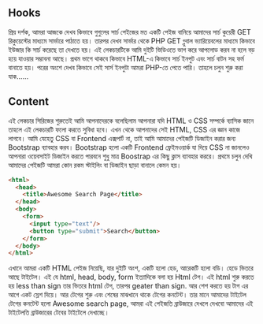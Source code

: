 ## Hooks
প্রিয় দর্শক,
আমরা আজকে দেখব কিভাবে গুগুলের সার্চ পেইজের মত একটি পেইজ বানিয়ে আমাদের সার্চ কুয়েরী GET রিকুয়েস্টের মাধ্যমে সার্ভারে পাঠাতে হয়। তারপর দেখব সার্ভার থেকে PHP GET গ্লুবাল ভ্যারিয়েবলের মাধ্যমে কিভাবে ইউজার কি সার্চ করেছে তা দেখতে হয়। এই লেকচারটিকে আমি দুইটি ভিডিওতে ভাগ করে আপলোড করব না হলে বড় হয়ে যাওয়ার সম্ভাবনা আছে। প্রথম ভাগে থাকবে কিভাবে HTML-এ কিভাবে সার্চ ইনপুট এবং সার্চ বাটন সহ ফর্ম বানাতে হয়। পরের অংশে দেখব কিভাবে সেই সার্স ইনপুটা আমরা PHP-তে পেতে পারি। তাহলে চলুন শুরু করা যাক......

## Content
এই লেকচার সিরিজের শুরুতেই আমি আপনাদেরকে বলেছিলাম আপনারা যদি HTML ও CSS সম্পর্কে ব্যাসিক জানে তাহলে এই লেকচারটি ফলো করতে সুবিধা হবে। এখন থেকে আপনাদের সেই HTML, CSS এর জ্ঞান কাজে লাগবে। আমি যেহেতু CSS বা Frontend এক্সপার্ট না, তাই আমি আমাদের পেইজটি ডিজাইন করার জন্য Bootstrap ব্যাবহার করব। Bootstrap হলো একটি Frontend ফ্রেইমওয়ার্ক যা দিয়ে CSS না জানলেও আপনারা ওয়েবসাইট ডিজাইন করতে পারবনে শুধু মাত্র Boostrap এর কিছু ক্লাস ব্যাবহার কররে। প্রথমে চলুন দেখি আমাদের পেইজটি আমরা কোন রকম স্টাইলিং বা ডিজাইন ছাড়া বানালে কেমন হয়।

```html
<html>
  <head>
    <title>Awesome Search Page</title>
  </head>
  <body>
    <form>
      <input type="text"/>
      <button type="submit">Search</button>
    </form>
  </body>
</html>
```

এখানে আমরা একটি HTML পেইজ নিয়েছি, যার দুইটি অংশ, একটি হলো হেড, আরেকটি হলো বডি। হেডে ভিতরে আছে টাইটেল। এই যে html, head, body, form ইত্যাদিকে বলা হয় Html টেগ। এই html শুরু করতে হয় less than sign তার ভিতরে html টেগ, তারপর geater than sign. আর শেশ করতে হয় টাগ এর আগে একট স্লেশ দিয়ে। আর টেগের শুরু এবং শেষের মাঝখানে থাকে টেগের কনটেন্ট। তার মানে আমাদের টাইটেল টেগের কনটেন্ট হলো Awesome search page, আমরা এই পেইজতি ব্রাউজারে দেখলে দেখবো আমাদের এই টাইটেলতি ব্রাউজারের টেবের টাইটেলে দেখাচ্ছে।
